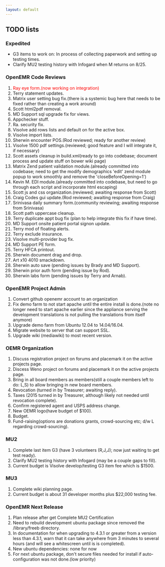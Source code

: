 ```yaml
---
layout: default
---
```

## TODO lists

### Expedited
* G3 items to work on: In process of collecting paperwork and setting up testing times.
* Clarify MU2 testing history with Infogard when M returns on 8/25.

### OpenEMR Code Reviews
1. <span style="color: red">Ray eye form.(now working on integration)</span>
1. Terry statement updates.
1. Matrix user setting bug fix.(there is a systemic bug here that needs to be fixed rather than creating a work around)
1. Scott html2pdf removal.
1. MD Support sql upgrade fix for views. 
1. Appchecker stuff.
1. Ra. security fix.
1. Visolve add rows lists and default on for the active box.
1. Visolve import lists.
1. Sherwin encounter POS.(Rod reviewed; ready for another review)
1. Visolve 1500 pdf settings.(reviewed; good feature and I will integrate it, if necessary)
1. Scott assets cleanup in build.xml(ready to go into codebase; document process and update stuff on bower wiki page)
1. Matrix Zend patient validation module.(already committed into codebase; need to get the modify demographics 'edit' zend module popup to work smoothly and remove the 'closeBeforeOpening=1')
1. Kevin M. EDI module.(already committed into codebase, but need to go through each script and incorporate html escaping)
1. Scott js and css organization.(reviewed; awaiting response from Scott)
1. Craig Codes gui update.(Rod reviewed; awaiting response from Craig)
1. Srinivasa daily summary form.(community reviewing; awaiting response from Srinivasa)
1. Scott path uppercase cleanup.
1. Terry duplicate appt bug fix (plan to help integrate this fix if have time).
1. MD Support onsite patient portal signon update.
1. Terry mod of floating alerts.
1. Terry exclude insurance.
1. Visolve multi-provider bug fix.
1. MD Support PE form.
1. Terry HFCA printout.
1. Sherwin document drag and drop.
1. Art x10 4010 smackdown.
1. Sherwin auto save (pending issues by Brady and MD Support).
1. Sherwin prior auth form (pending issue by Rod).
1. Sherwin labs form (pending issues by Terry and Arnab).

### OpenEMR Project Admin
1. Convert github openemr account to an organization
1. Fix demo farm to not start apache until the entire install is done.(note no longer need to start apache earlier since the appliance serving the development translations is not pulling the translations from itself anymore)
1. Upgrade demo farm from Ubuntu 12.04 to 14.04/16.04.
1. Migrate website to server that can support SSL.
1. Upgrade wiki (mediawiki) to most recent version.

### OEMR Organization
1. Discuss registration project on forums and placemark it on the active projects page.
1. Discess Weno project on forums and placemark it on the active projects page.
1. Bring in all board members as members(still a couple members left to do: L,S) to allow bringing in new board members.
1. Revocation (turned in by Treasurer; awaiting reply).
1. Taxes (2015 turned in by Treasurer, although likely not needed until revocation complete).
1. Confirm registered agent and USPS address change.
1. New OEMR logo(have budget of $100).
1. Budget.
1. Fund-raising(options are donations grants, crowd-sourcing etc; d/w L regarding crowd-sourcing).

### MU2
1. Complete last item G3 (have 3 volunteers (R,J,J); now just waiting to get test ready).
1. Clarify MU2 testing history with Infogard (may be a couple gaps to fill).
1. Current budget is Visolve develop/testing G3 item fee which is $1500.

### MU3
1. Complete wiki planning page.
1. Current budget is about 31 developer months plus $22,000 testing fee. 

### OpenEMR Next Release
1. Plan release after get Complete MU2 Certification
1. Need to rebuild development ubuntu package since removed the /library/freeb directory.
1. In documentation for when upgrading to 4.3.1 or greater from a version less than 4.3.1, warn that it can take anywhere from 3 minutes to several hours (and will see a whitescreen until is is completed).
1. New ubuntu dependencies: none for now
1. For next ubuntu package, don't secure files needed for install if auto-configuration was not done.(low priority)

